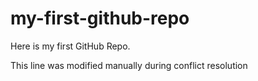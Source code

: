# my-first-github-repo
Here is my first GitHub Repo. 

This line was modified manually during conflict resolution
